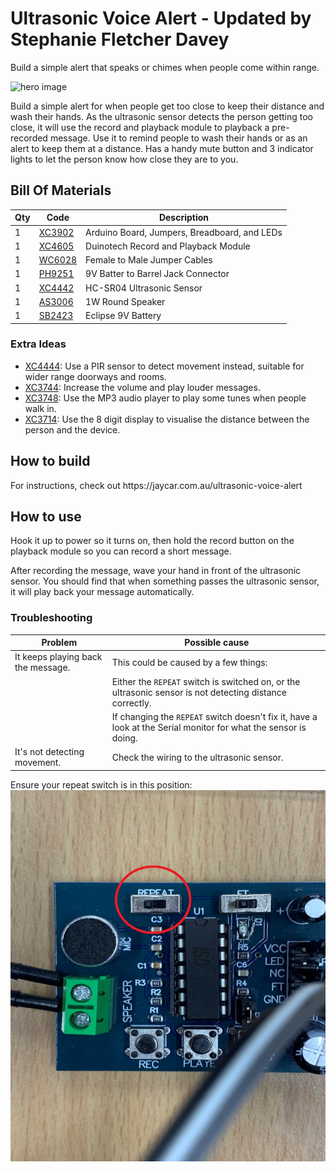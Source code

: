 # Ultrasonic Voice Alert - Updated by Stephanie Fletcher Davey
 Build a simple alert that speaks or chimes when people come within range.

![hero image](hero.png)

Build a simple alert for when people get too close to keep their distance and wash their hands. As the ultrasonic sensor detects the person getting too close,  it will use the record and playback module to playback a pre-recorded message. Use it to remind people to wash their hands or as an alert to keep them at a distance. Has a handy mute button and 3 indicator lights to let the person know how close they are to you.

## Bill Of Materials
| Qty | Code                                     | Description                                  |
| --- | ---------------------------------------- | ---------------------------                  |
| 1   | [XC3902](https://jaycar.com.au/p/XC3902) | Arduino Board, Jumpers, Breadboard, and LEDs|
| 1   | [XC4605](https://jaycar.com.au/p/XC4605) | Duinotech Record and Playback Module  |
| 1   | [WC6028](https://jaycar.com.au/p/WC6028) | Female to Male Jumper Cables |
| 1   | [PH9251](https://jaycar.com.au/p/PH9251) | 9V Batter to Barrel Jack Connector             |
| 1   | [XC4442](https://jaycar.com.au/p/XC4442) | HC-SR04 Ultrasonic Sensor           |
| 1   | [AS3006](https://jaycar.com.au/p/AS3006) | 1W Round Speaker            |
| 1   | [SB2423](https://jaycar.com.au/p/SB2423) | Eclipse 9V Battery         |

### Extra Ideas

- [XC4444](https://jaycar.com.au/p/XC4444): Use a PIR sensor to detect movement instead, suitable for wider range doorways and rooms.
- [XC3744](https://jaycar.com.au/p/XC3744): Increase the volume and play louder messages.
- [XC3748](https://jaycar.com.au/p/XC3748): Use the MP3 audio player to play some tunes when people walk in.
- [XC3714](https://jaycar.com.au/p/XC3714): Use the 8 digit display to visualise the distance between the person and the device.


## How to build

<div id="instructions">
For instructions, check out https://jaycar.com.au/ultrasonic-voice-alert
</div>

## How to use

Hook it up to power so it turns on, then hold the record button on the playback module so you can record a short message.

After recording the message, wave your hand in front of the ultrasonic sensor. You should find that when something passes the ultrasonic sensor, it will play back your message automatically.

### Troubleshooting

| Problem                           | Possible cause                                              |
| --------------------------------- | ----------------------------------------------------------- |
| It keeps playing back the message.| This could be caused by a few things:                       |
|                                   | Either the `REPEAT` switch is switched on, or the ultrasonic sensor is not detecting distance correctly.|
|                                   | If changing the `REPEAT` switch doesn't fix it, have a look at the Serial monitor for what the sensor is doing.|
| It's not detecting movement.      | Check the wiring to the ultrasonic sensor.                  |

Ensure your repeat switch is in this position:
![](Documentation/images/repeat-switch.jpg)
